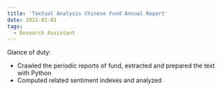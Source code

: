 ```yaml
---
title: 'Textual Analysis Chinese Fund Annual Report'
date: 2022-01-01
tags:
  - Research Assistant
---
```




Glance of duty:

-   Crawled the periodic reports of fund, extracted and prepared the text with Python
-    Computed related sentiment indexes and analyzed
